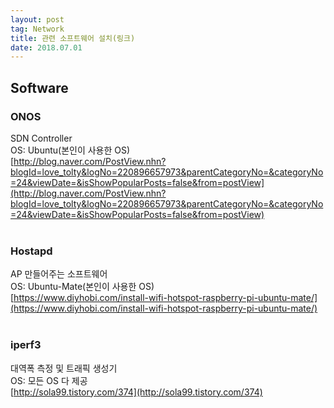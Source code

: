 ```yaml
---
layout: post 
tag: Network
title: 관련 소프트웨어 설치(링크)
date: 2018.07.01
---
```

## Software  
### ONOS  
SDN Controller  
OS: Ubuntu(본인이 사용한 OS)  
[http://blog.naver.com/PostView.nhn?blogId=love_tolty&logNo=220896657973&parentCategoryNo=&categoryNo=24&viewDate=&isShowPopularPosts=false&from=postView](http://blog.naver.com/PostView.nhn?blogId=love_tolty&logNo=220896657973&parentCategoryNo=&categoryNo=24&viewDate=&isShowPopularPosts=false&from=postView)  
<br>
### Hostapd  
AP 만들어주는 소프트웨어  
OS: Ubuntu-Mate(본인이 사용한 OS)  
[https://www.diyhobi.com/install-wifi-hotspot-raspberry-pi-ubuntu-mate/](https://www.diyhobi.com/install-wifi-hotspot-raspberry-pi-ubuntu-mate/)  
<br>
### iperf3  
대역폭 측정 및 트래픽 생성기  
OS: 모든 OS 다 제공  
[http://sola99.tistory.com/374](http://sola99.tistory.com/374)  
<br>